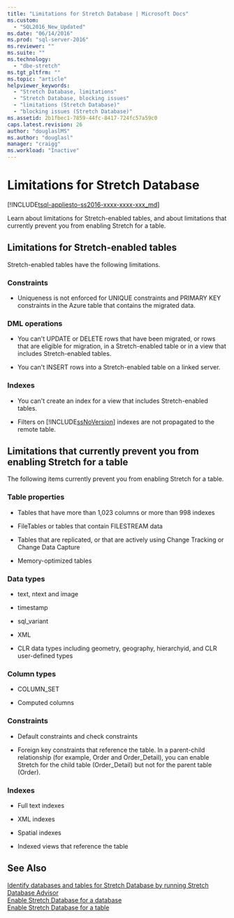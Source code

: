 ```yaml
---
title: "Limitations for Stretch Database | Microsoft Docs"
ms.custom: 
  - "SQL2016_New_Updated"
ms.date: "06/14/2016"
ms.prod: "sql-server-2016"
ms.reviewer: ""
ms.suite: ""
ms.technology: 
  - "dbe-stretch"
ms.tgt_pltfrm: ""
ms.topic: "article"
helpviewer_keywords: 
  - "Stretch Database, limitations"
  - "Stretch Database, blocking issues"
  - "limitations (Stretch Database)"
  - "blocking issues (Stretch Database)"
ms.assetid: 2b1fbec1-7859-44fc-8417-724fc57a59c0
caps.latest.revision: 26
author: "douglaslMS"
ms.author: "douglasl"
manager: "craigg"
ms.workload: "Inactive"
---
```

# Limitations for Stretch Database
[!INCLUDE[tsql-appliesto-ss2016-xxxx-xxxx-xxx_md](../../includes/tsql-appliesto-ss2016-xxxx-xxxx-xxx-md.md)]

  Learn about limitations for Stretch-enabled tables, and about limitations that currently prevent you from enabling Stretch for a table.  
  
##  <a name="Caveats"></a> Limitations for Stretch-enabled tables  
  
Stretch-enabled tables have the following limitations.  
  
### Constraints  
-   Uniqueness is not enforced for UNIQUE constraints and PRIMARY KEY constraints in the Azure table that contains the migrated data.  
  
### DML operations  
-   You can't UPDATE or DELETE rows that have been migrated, or rows that are eligible for migration, in a Stretch-enabled table or in a view that includes Stretch-enabled tables.  
  
-   You can't INSERT rows into a Stretch-enabled table on a linked server.  
  
### Indexes  
-   You can't create an index for a view that includes Stretch-enabled tables.  
  
-   Filters on [!INCLUDE[ssNoVersion](../../includes/ssnoversion-md.md)] indexes are not propagated to the remote table.  
  
##  <a name="Limitations"></a> Limitations that currently prevent you from enabling Stretch for a table  
   
 The following items currently prevent you from enabling Stretch for a table.  
  
 ### Table properties  
-   Tables that have more than 1,023 columns or more than 998 indexes  
  
-   FileTables or tables that contain FILESTREAM data  
  
-   Tables that are replicated, or that are actively using Change Tracking or Change Data Capture  
  
-   Memory-optimized tables  
  
### Data types  
-   text, ntext and image  
  
-   timestamp  
  
-   sql_variant  
  
-   XML  
  
-   CLR data types including geometry, geography, hierarchyid, and CLR user-defined types  
  
 ### Column types  
 -   COLUMN_SET  
  
-   Computed columns  
  
### Constraints  
-   Default constraints and check constraints  
  
-   Foreign key constraints that reference the table. In a parent-child relationship (for example, Order and Order_Detail), you can enable Stretch for the child table (Order_Detail) but not for the parent table (Order).  
  
### Indexes  
-   Full text indexes  
  
-   XML indexes  
  
-   Spatial indexes  
  
-   Indexed views that reference the table  
  
## See Also  
 [Identify databases and tables for Stretch Database by running Stretch Database Advisor](../../sql-server/stretch-database/stretch-database-databases-and-tables-stretch-database-advisor.md)   
 [Enable Stretch Database for a database](../../sql-server/stretch-database/enable-stretch-database-for-a-database.md)   
 [Enable Stretch Database for a table](../../sql-server/stretch-database/enable-stretch-database-for-a-table.md)  
  
  
